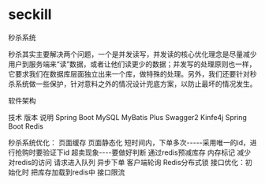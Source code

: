 # seckill
秒杀系统

秒杀其实主要解决两个问题，一个是并发读写，并发读的核心优化理念是尽量减少用户到服务端来“读”数据，或者让他们读更少的数据；并发写的处理原则也一样，它要求我们在数据库层面独立出来一个库，做特殊的处理。另外，我们还要针对秒杀系统做一些保护，针对意料之外的情况设计兜底方案，以防止最坏的情况发生。

软件架构

技术	版本	说明
Spring Boot	MySQL	MyBatis Plus	Swagger2 Kinfe4j	Spring Boot Redis		

秒杀系统优化：
页面缓存
页面静态化
短时间内，下单多次-----采用唯一的id，进行抢购时要验证下id
超卖现象----要做好判断
通过redis预减库存
内存标记 减少对redis的访问
请求进入队列  异步下单
客户端轮询
Redis分布式锁
接口优化：初始化时 把库存加载到redis中
接口限流
